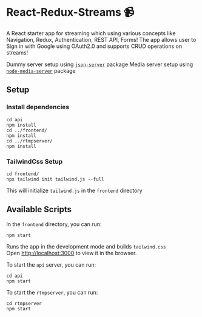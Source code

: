 # React-Redux-Streams 📹

A React starter app for streaming which using various concepts like Navigation, Redux, Authentication, REST API, Forms!
The app allows user to Sign in with Google using OAuth2.0 and supports CRUD operations on streams!

Dummy server setup using [`json-server`](https://www.npmjs.com/package/json-server) package
Media server setup using [`node-media-server`](https://github.com/illuspas/Node-Media-Server) package

## Setup

### Install dependencies

    cd api
    npm install
    cd ../frontend/
    npm install
    cd ../rtmpserver/
    npm install

### TailwindCss Setup

    cd frontend/
    npx tailwind init tailwind.js --full

This will initialize `tailwind.js` in the `frontend` directory

## Available Scripts

In the `frontend` directory, you can run:

    npm start

Runs the app in the development mode and builds `tailwind.css` <br />
Open [http://localhost:3000](http://localhost:3000) to view it in the browser.

To start the `api` server, you can run:

    cd api
    npm start

To start the `rtmpserver`, you can run:

    cd rtmpserver
    npm start
